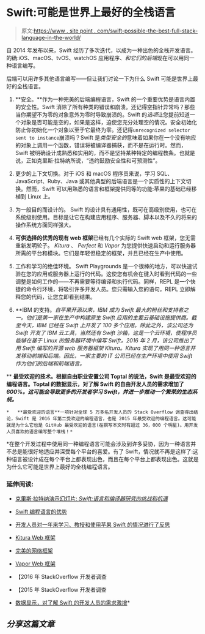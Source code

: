 # Swift:可能是世界上最好的全栈语言

> 原文:[https://www . site point . com/swift-possible-the-best-full-stack-language-in-the-world/](https://www.sitepoint.com/swift-probably-the-best-full-stack-language-in-the-world/)

自 2014 年发布以来，Swift 经历了多次迭代，以成为一种出色的全栈开发语言。的确:iOS、macOS、tvOS、watchOS 应用程序、*和它们的后端*现在可以用同一种语言编写。

后端可以用许多其他语言编写——但让我们讨论一下为什么 Swift 可能是世界上最好的全栈语言。

1.  **安全。**作为一种完美的后端编程语言，Swift 的一个重要优势是语言内置的安全性。Swift 消除了所有种类的错误和崩溃。还记得空指针异常吗？那些当你期望不为零的对象意外为零时导致崩溃的。Swift 的*选项*让您提前知道一个对象是否可能是空的，如果是这样，迫使您充分处理空的情况。安全初始化防止你初始化一个对象以至于它最终为零。还记得`unrecognized selector sent to instance`崩溃吗？Swift 是*类型安全的*意味着如果你在一个没有响应的对象上调用一个函数，错误将被编译器捕获，而不是在运行时。然而，Swift 被明确设计成熟悉和实用的，而不是坚持某种特定的编程教条。也就是说，正如克里斯·拉特纳所说，“违约鼓励安全性和可预测性”。

2.  更少的上下文切换。对于 iOS 和 macOS 程序员来说，学习 SQL、JavaScript、Ruby、Java 或其他典型的后端语言是一个实质性的上下文切换。然而，Swift 可以用熟悉的语言和框架提供同等的功能:苹果的基础已经移植到 Linux 上。

3.  为一般目的而设计的。 Swift 的设计具有通用性，既可在高级别使用，也可在系统级别使用。目标是让它在构建应用程序、服务器、脚本以及不久的将来的操作系统方面同样强大。

4.  **可供选择的优秀的现有 web 框架**已经有几个实际的 Swift web 框架，您无需重新发明轮子。 *Kitura* 、 *Perfect* 和 *Vapor* 为您提供快速启动和运行服务器所需的平台和模块。它们是年轻但稳定的框架，并且已经在生产中使用。

5.  工作和学习的绝佳环境。 Swift Playgrounds 是一个很棒的地方，可以快速试验在您的应用或服务器上运行的代码。这使您有机会在键入时看到代码的一些调整是如何工作的——不再需要等待编译和执行代码。同样，REPL 是一个快捷的命令行环境，将吸引许多开发人员。您只需输入您的语句，REPL 立即解释您的代码，让您立即看到结果。

6.  **IBM 的支持。**自苹果开源以来，IBM 成为 Swift 最大的粉丝和支持者之一。他们是第一家在生产中构建原生 Swift 应用的主要云基础设施提供商。截至今天，IBM 已经在 Swift 上开发了 100 多个应用。除此之外，该公司还为 Swift 开发了 IBM 云工具，当然还有 Swift 沙箱，这是一个云环境，使程序员能够在基于 Linux 的服务器环境中编写 Swift。2016 年 2 月，该公司推出了用 Swift 编写的开源 web 服务器框架 Kitura。Kitura 实现了用同一种语言开发移动前端和后端。因此，一家主要的 IT 公司已经在生产环境中使用 Swift 作为他们的后端和前端语言*。*

**   **最受欢迎的技术。根据自由职业安置公司 Toptal 的说法，Swift 是最受欢迎的编程语言。Toptal 的数据显示，对了解 Swift 的自由开发人员的需求增加了*600%。这可能会导致更多的开发者学习 Swift，并进一步推动一个繁荣的生态系统。***

    *   **最受欢迎的语言**一项针对全球 5 万多名开发人员的 Stack Overflow 调查得出结论，Swift 是 2016 年第二受欢迎的编程语言，也是 2015 年最受欢迎的编程语言。这可能就是为什么它也是 GitHub 最受欢迎的语言(在撰写本文时有超过 36，000 个明星)。用开发人员喜欢的语言编写整个堆栈！* 

 *在整个开发过程中使用同一种编程语言可能会涉及到许多妥协，因为一种语言并不总是能很好地适应并深受每个平台的喜爱。有了 Swift，情况就不再是这样了:这种语言被设计成在每个平台上都表现出色，而且在每个平台上都表现出色。这就是为什么它可能是世界上最好的全栈编程语言。

### [](#further-reading)延伸阅读:

*   [克里斯·拉特纳演示幻灯片: *Swift:语言和编译器研究的挑战和机遇*](http://researcher.watson.ibm.com/researcher/files/us-lmandel/lattner.pdf)

*   [Swift 编程语言的优势](https://www.snyxius.com/blog/benefits-of-the-swift-programming-language)

*   [开发人员对一年来学习、教授和使用苹果 Swift 的情况进行了反思](https://arstechnica.com/apple/2015/06/developers-reflect-on-a-year-of-learning-teaching-and-using-apples-swift/)

*   [Kitura Web 框架](https://developer.ibm.com/swift/kitura/)

*   [完美的网络框架](https://perfect.org/)

*   [Vapor Web 框架](https://vapor.codes/)

*   【2016 年 StackOverflow 开发者调查

*   【2015 年 StackOverflow 开发者调查

*   [数据显示，对了解 Swift 的开发人员的需求激增](https://thenextweb.com/dd/2016/03/01/data-shows-demand-for-developers-who-know-swift-has-skyrocketed/#.tnw_FATPGGXw)* 

## *分享这篇文章*